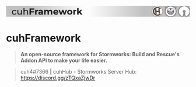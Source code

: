 ![cuhFramework Banner](assets/readme-banner.png)
# cuhFramework
>**An open-source framework for Stormworks: Build and Rescue's Addon API to make your life easier.**

> cuh4#7366  **|**  cuhHub - Stormworks Server Hub: https://discord.gg/zTQxaZjwDr
